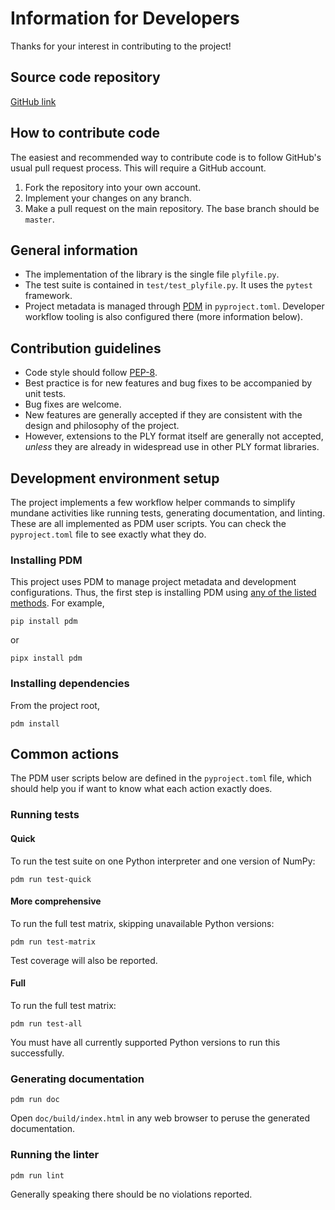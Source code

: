 # Information for Developers

Thanks for your interest in contributing to the project!

## Source code repository

[GitHub link](https://github.com/dranjan/python-plyfile)

## How to contribute code

The easiest and recommended way to contribute code is to follow GitHub's
usual pull request process. This will require a GitHub account.

1. Fork the repository into your own account.
2. Implement your changes on any branch.
3. Make a pull request on the main repository. The base branch should
   be `master`.

## General information

- The implementation of the library is the single file `plyfile.py`.
- The test suite is contained in `test/test_plyfile.py`. It uses the
  `pytest` framework.
- Project metadata is managed through [PDM](https://pdm.fming.dev)
  in `pyproject.toml`.
  Developer workflow tooling is also configured there (more information
  below).

## Contribution guidelines

- Code style should follow [PEP-8](https://peps.python.org/pep-0008/).
- Best practice is for new features and bug fixes to be accompanied by
  unit tests.
- Bug fixes are welcome.
- New features are generally accepted if they are consistent with the
  design and philosophy of the project.
- However, extensions to the PLY format itself are generally not
  accepted, _unless_ they are already in widespread use in other PLY
  format libraries.

## Development environment setup

The project implements a few workflow helper commands to simplify
mundane activities like running tests, generating documentation, and
linting. These are all implemented as PDM user scripts. You can check
the `pyproject.toml` file to see exactly what they do.

### Installing PDM

This project uses PDM to manage project metadata and development
configurations. Thus, the first step is installing PDM using [any of the
listed methods](https://pdm.fming.dev/latest/#installation).
For example,

```none
pip install pdm
```

or

```none
pipx install pdm
```

### Installing dependencies

From the project root,

```none
pdm install
```

## Common actions

The PDM user scripts below are defined in the `pyproject.toml` file,
which should help you if want to know what each action exactly does.

### Running tests

#### Quick

To run the test suite on one Python interpreter and one version of
NumPy:

```none
pdm run test-quick
```

#### More comprehensive

To run the full test matrix, skipping unavailable Python versions:

```none
pdm run test-matrix
```

Test coverage will also be reported.

#### Full

To run the full test matrix:

```none
pdm run test-all
```

You must have all currently supported Python versions to run this
successfully.

### Generating documentation

```none
pdm run doc
```

Open `doc/build/index.html` in any web browser to peruse the generated
documentation.

### Running the linter

```none
pdm run lint
```

Generally speaking there should be no violations reported.
